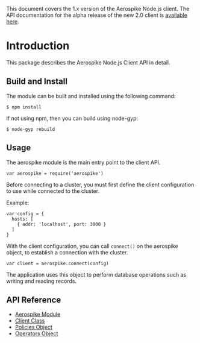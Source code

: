 This document covers the 1.x version of the Aerospike Node.js client. The API
documentation for the alpha release of the new 2.0 client is
[available here](http://www.aerospike.com/apidocs/nodejs/).

# Introduction

This package describes the Aerospike Node.js Client API in detail.


## Build and Install

The module can be built and installed using the following command:

```shell
$ npm install
```

If not using npm, then you can build using node-gyp:

```shell
$ node-gyp rebuild
```

## Usage

The aerospike module is the main entry point to the client API.

```node
var aerospike = require('aerospike')
```

Before connecting to a cluster, you must first define the client configuration to use while connected to the cluster.

Example:

```node
var config = {
  hosts: [
    { addr: 'localhost', port: 3000 }
  ]
}
```

With the client configuration, you can call `connect()` on the aerospike object, to establish a connection with the cluster.

```node
var client = aerospike.connect(config)
```

The application uses this object to perform database operations such as writing and reading records.

## API Reference

- [Aerospike Module](aerospike.md)
- [Client Class](client.md)
- [Policies Object](policies.md)
- [Operators Object](operators.md)